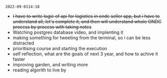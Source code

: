 ```
2022-09-0114:18
```

- ~~I have to write logic of api for logistics in ondc seller app, but i have to understand all, let's complete it, and then will understand whole ONDC process by process with taking notes~~
- Watching postgres database video, and implenting it
- making something for tweeting from the terminal, so i can be less distracted
- prioritising course and starting the execution
- self reflection, what are the goals of next 3 year, and how to achive it faster
- improving garden, and writing more
- reading algorith to live by

